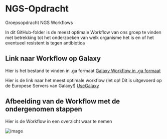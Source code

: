 # NGS-Opdracht
Groepsopdracht NGS Workflows

In dit GitHub-folder is de meest optimale Workflow van ons groep te vinden met betrekking tot het onderzoeken van welk organisme het is en of het eventueel resistent is tegen antibiotica

## Link naar Workflow op Galaxy 

Hier is het bestand te vinden in .ga formaat
[Galaxy Workflow in .ga formaat](https://github.com/Okan-F/NGS-Opdracht/blob/main/Galaxy-Workflow-NGS_Workflow.ga)

Hier is de link naar het meest optimale workflow (let op! Dit is uitgevoerd op de Europese Servers van Galaxy!)
[UseGalaxy](https://usegalaxy.eu/u/okan/w/ngs-workflow-1)

## Afbeelding van de Workflow met de ondergenomen stappen
Hier is de Workflow in een overzicht waar te nemen


![image](https://user-images.githubusercontent.com/101555249/161255194-b3933310-774b-4051-98bd-47312061aa04.png)
